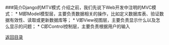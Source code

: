 ###简介Django的MTV模式
介绍之前，我们先说下Web开发中注明的MVC模式：
* 
M即Model模型层，主要负责数据相关的操作，比如定义数据库表、验证数据有效性、读取或更新数据库等；
* 
V即View视图层，主要负责显示什么以及怎么显示的问题；
* 
C即Control控制层，主要负责根据用户的输入


[返回目录](README.md)